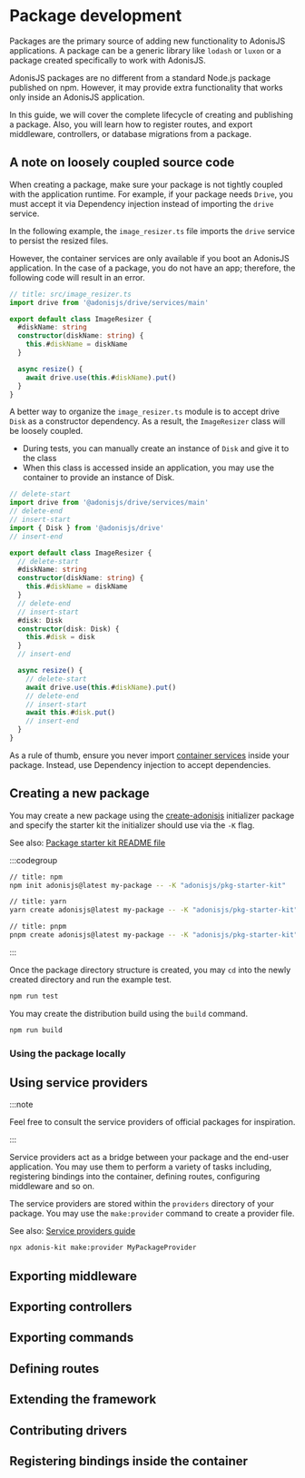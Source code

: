 # Package development

Packages are the primary source of adding new functionality to AdonisJS applications. A package can be a generic library like `lodash` or `luxon` or a package created specifically to work with AdonisJS.

AdonisJS packages are no different from a standard Node.js package published on npm. However, it may provide extra functionality that works only inside an AdonisJS application.

In this guide, we will cover the complete lifecycle of creating and publishing a package. Also, you will learn how to register routes, and export middleware, controllers, or database migrations from a package.

## A note on loosely coupled source code

When creating a package, make sure your package is not tightly coupled with the application runtime. For example, if your package needs `Drive`, you must accept it via Dependency injection instead of importing the `drive` service.

In the following example, the `image_resizer.ts` file imports the `drive` service to persist the resized files. 

However, the container services are only available if you boot an AdonisJS application. In the case of a package, you do not have an app; therefore, the following code will result in an error.

```ts
// title: src/image_resizer.ts
import drive from '@adonisjs/drive/services/main'

export default class ImageResizer {
  #diskName: string
  constructor(diskName: string) {
    this.#diskName = diskName
  }

  async resize() {
    await drive.use(this.#diskName).put()
  }
}
```

A better way to organize the `image_resizer.ts` module is to accept drive `Disk` as a constructor dependency. As a result, the `ImageResizer` class will be loosely coupled. 

- During tests, you can manually create an instance of `Disk` and give it to the class
- When this class is accessed inside an application, you may use the container to provide an instance of Disk.

```ts
// delete-start
import drive from '@adonisjs/drive/services/main'
// delete-end
// insert-start
import { Disk } from '@adonisjs/drive'
// insert-end

export default class ImageResizer {
  // delete-start
  #diskName: string
  constructor(diskName: string) {
    this.#diskName = diskName
  }
  // delete-end
  // insert-start
  #disk: Disk
  constructor(disk: Disk) {
    this.#disk = disk
  }
  // insert-end

  async resize() {
    // delete-start
    await drive.use(this.#diskName).put()
    // delete-end
    // insert-start
    await this.#disk.put()
    // insert-end
  }
}
```

As a rule of thumb, ensure you never import [container services](./container_services.md) inside your package. Instead, use Dependency injection to accept dependencies. 

## Creating a new package

You may create a new package using the [create-adonisjs]() initializer package and specify the starter kit the initializer should use via the `-K` flag.


See also: [Package starter kit README file](https://github.com/adonisjs/pkg-starter-kit)


:::codegroup

```sh
// title: npm
npm init adonisjs@latest my-package -- -K "adonisjs/pkg-starter-kit"
```

```sh
// title: yarn
yarn create adonisjs@latest my-package -- -K "adonisjs/pkg-starter-kit"
```

```sh
// title: pnpm
pnpm create adonisjs@latest my-package -- -K "adonisjs/pkg-starter-kit"
```


:::

Once the package directory structure is created, you may `cd` into the newly created directory and run the example test.

```sh
npm run test
```

You may create the distribution build using the `build` command.

```sh
npm run build
```

### Using the package locally

## Using service providers


:::note

Feel free to consult the service providers of official packages for inspiration.

:::

Service providers act as a bridge between your package and the end-user application. You may use them to perform a variety of tasks including, registering bindings into the container, defining routes, configuring middleware and so on.

The service providers are stored within the `providers` directory of your package. You may use the `make:provider` command to create a provider file.

See also: [Service providers guide](./service_providers.md)

```sh
npx adonis-kit make:provider MyPackageProvider
```

## Exporting middleware

## Exporting controllers

## Exporting commands

## Defining routes

## Extending the framework

## Contributing drivers

## Registering bindings inside the container